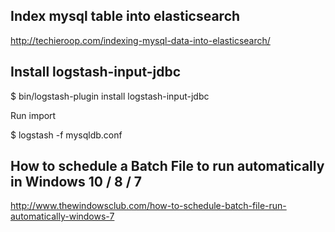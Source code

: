 
## Index mysql table into elasticsearch

http://techieroop.com/indexing-mysql-data-into-elasticsearch/

## Install logstash-input-jdbc

$ bin/logstash-plugin install logstash-input-jdbc

Run import

$ logstash -f mysqldb.conf

## How to schedule a Batch File to run automatically in Windows 10 / 8 / 7

http://www.thewindowsclub.com/how-to-schedule-batch-file-run-automatically-windows-7


